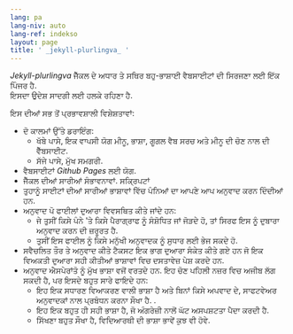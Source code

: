 ```yaml
---
lang: pa
lang-niv: auto
lang-ref: indekso
layout: page
title: ' _jekyll-plurlingva_ '
---
```


 _Jekyll-plurlingva_ ਜੈੱਕਲ ਦੇ ਅਧਾਰ ਤੇ ਸਥਿਰ ਬਹੁ-ਭਾਸ਼ਾਈ ਵੈਬਸਾਈਟਾਂ ਦੀ ਸਿਰਜਣਾ ਲਈ ਇੱਕ ਪਿੰਜਰ ਹੈ.  
ਇਸਦਾ ਉਦੇਸ਼ ਸਾਦਗੀ ਲਈ ਹਲਕੇ ਰਹਿਣਾ ਹੈ.

ਇਸ ਦੀਆਂ ਸਭ ਤੋਂ ਪ੍ਰਭਾਵਸ਼ਾਲੀ ਵਿਸ਼ੇਸ਼ਤਾਵਾਂ:
 * ਦੋ ਕਾਲਮਾਂ ਉੱਤੇ ਡਰਾਇੰਗ:
   * ਖੱਬੇ ਪਾਸੇ, ਇਕ ਵਾਪਸੀ ਯੋਗ ਮੀਨੂ, ਭਾਸ਼ਾ, ਗੂਗਲ ਵੈਬ ਸਰਚ ਅਤੇ ਮੀਨੂ ਦੀ ਚੋਣ ਨਾਲ ਦੀ ਵੈੱਬਸਾਈਟ.
   * ਸੱਜੇ ਪਾਸੇ, ਮੁੱਖ ਸਮਗਰੀ.
 * ਵੈਬਸਾਈਟਾਂ _Github Pages_ ਲਈ ਯੋਗ.
 * ਜੈੱਕਲ ਦੀਆਂ ਸਾਰੀਆਂ ਸੰਭਾਵਨਾਵਾਂ. ਸਕ੍ਰਿਪਟਾਂ
 * ਤੁਹਾਨੂੰ ਸਾਈਟਾਂ ਦੀਆਂ ਸਾਰੀਆਂ ਭਾਸ਼ਾਵਾਂ ਵਿੱਚ ਪੰਨਿਆਂ ਦਾ ਆਪਣੇ ਆਪ ਅਨੁਵਾਦ ਕਰਨ ਦਿੰਦੀਆਂ ਹਨ.
 * ਅਨੁਵਾਦ ਪੋ ਫਾਈਲਾਂ ਦੁਆਰਾ ਵਿਵਸਥਿਤ ਕੀਤੇ ਜਾਂਦੇ ਹਨ:
   * ਜੇ ਤੁਸੀਂ ਕਿਸੇ ਪੰਨੇ 'ਤੇ ਕਿਸੇ ਪੈਰਾਗ੍ਰਾਫ ਨੂੰ ਸੰਸ਼ੋਧਿਤ ਜਾਂ ਜੋੜਦੇ ਹੋ, ਤਾਂ ਸਿਰਫ ਇਸ ਨੂੰ ਦੁਬਾਰਾ ਅਨੁਵਾਦ ਕਰਨ ਦੀ ਜ਼ਰੂਰਤ ਹੈ.
   * ਤੁਸੀਂ ਇਸ ਫਾਈਲ ਨੂੰ ਕਿਸੇ ਮਨੁੱਖੀ ਅਨੁਵਾਦਕ ਨੂੰ ਸੁਧਾਰ ਲਈ ਭੇਜ ਸਕਦੇ ਹੋ.
 * ਸਵੈਚਲਿਤ ਤੌਰ ਤੇ ਅਨੁਵਾਦ ਕੀਤੇ ਟੈਕਸਟ ਇਕ ਭਾਗ ਦੁਆਰਾ ਸੰਕੇਤ ਕੀਤੇ ਗਏ ਹਨ ਜੋ ਇਕ ਵਿਅਕਤੀ ਦੁਆਰਾ ਸਹੀ ਕੀਤੀਆਂ ਭਾਸ਼ਾਵਾਂ ਵਿਚ ਦਸਤਾਵੇਜ਼ ਪੇਸ਼ ਕਰਦੇ ਹਨ.
 * ਅਨੁਵਾਦ ਐਸਪੇਰਾਂਤੋ ਨੂੰ ਮੁੱਖ ਭਾਸ਼ਾ ਵਜੋਂ ਵਰਤਦੇ ਹਨ. ਇਹ ਚੋਣ ਪਹਿਲੀ ਨਜ਼ਰ ਵਿਚ ਅਜੀਬ ਲੱਗ ਸਕਦੀ ਹੈ, ਪਰ ਇਸਦੇ ਬਹੁਤ ਸਾਰੇ ਫਾਇਦੇ ਹਨ:
   * ਇਹ ਇਕ ਸਧਾਰਣ ਵਿਆਕਰਣ ਵਾਲੀ ਭਾਸ਼ਾ ਹੈ ਅਤੇ ਬਿਨਾਂ ਕਿਸੇ ਅਪਵਾਦ ਦੇ, ਸਾਫਟਵੇਅਰ ਅਨੁਵਾਦਕਾਂ ਨਾਲ ਪ੍ਰਬੰਧਨ ਕਰਨਾ ਸੌਖਾ ਹੈ. .
   * ਇਹ ਇਕ ਬਹੁਤ ਹੀ ਸਹੀ ਭਾਸ਼ਾ ਹੈ, ਜੋ ਅੰਗਰੇਜ਼ੀ ਨਾਲੋਂ ਘੱਟ ਅਸਪਸ਼ਟਤਾ ਪੈਦਾ ਕਰਦੀ ਹੈ.
   * ਸਿੱਖਣਾ ਬਹੁਤ ਸੌਖਾ ਹੈ, ਵਿਦਿਆਰਥੀ ਦੀ ਭਾਸ਼ਾ ਭਾਵੇਂ ਕੁਝ ਵੀ ਹੋਵੇ.


